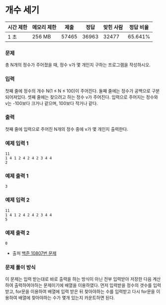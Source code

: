# 개수 세기
 
|시간 제한|	메모리 제한|	제출|	정답|	맞힌 사람|	정답 비율|
|---|---|---|---|---|---|
|1 초|	256 MB|	57465|	36963|	32477|	65.641%|

### 문제

총 N개의 정수가 주어졌을 때, 정수 v가 몇 개인지 구하는 프로그램을 작성하시오.

### 입력

첫째 줄에 정수의 개수 N(1 ≤ N ≤ 100)이 주어진다. 둘째 줄에는 정수가 공백으로 구분되어져있다. 셋째 줄에는 찾으려고 하는 정수 v가 주어진다. 입력으로 주어지는 정수와 v는 -100보다 크거나 같으며, 100보다 작거나 같다.

### 출력

첫째 줄에 입력으로 주어진 N개의 정수 중에 v가 몇 개인지 출력한다.

### 예제 입력 1 

```
11
1 4 1 2 4 2 4 2 3 4 4
2
```

### 예제 출력 1 

```
3
```

### 예제 입력 2 

```
11
1 4 1 2 4 2 4 2 3 4 4
5
```

### 예제 출력 2 

```
0
```

- 출처 [백준 10807번 문제](https://www.acmicpc.net/problem/10807)

### 문제 풀이 방식

이 문제는 입력 받는대로 바로 출력을 하는 방식이 아닌 전부 입력받아 저장한 다음 계산하여 출력하여야하는 문제이기에 배열을 이용하였다.
먼저 입력받을 정수의 갯수를 입력 받고, for문을 이용하여 배열에 입력 받은 뒤 찾아야하는 수를 입력받고 다시 for문을 이용하여 배열에 찾아야하는 수가 몇개 있는지 카운트하면 된다.
